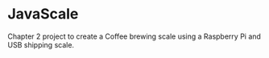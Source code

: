 # JavaScale
Chapter 2 project to create a Coffee brewing scale using a Raspberry Pi and USB shipping scale.
